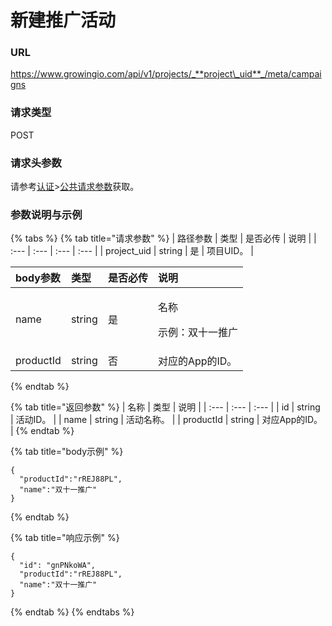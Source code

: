 # 新建推广活动

### URL

https://www.growingio.com/api/v1/projects/_**project\_uid**_/meta/campaigns

### 请求类型

POST

### 请求头参数

请参考[认证](../../authenticate/)&gt;[公共请求参数](../../authenticate/head-parameter.md)获取。

### 参数说明与示例

{% tabs %}
{% tab title="请求参数" %}
| 路径参数 | 类型 | 是否必传 | 说明 |
| :--- | :--- | :--- | :--- |
| project\_uid | string | 是 | 项目UID。 |

<table>
  <thead>
    <tr>
      <th style="text-align:left">body&#x53C2;&#x6570;</th>
      <th style="text-align:left">&#x7C7B;&#x578B;</th>
      <th style="text-align:left">&#x662F;&#x5426;&#x5FC5;&#x4F20;</th>
      <th style="text-align:left">&#x8BF4;&#x660E;</th>
    </tr>
  </thead>
  <tbody>
    <tr>
      <td style="text-align:left">name</td>
      <td style="text-align:left">string</td>
      <td style="text-align:left">&#x662F;</td>
      <td style="text-align:left">
        <p>&#x540D;&#x79F0;</p>
        <p>&#x793A;&#x4F8B;&#xFF1A;&#x53CC;&#x5341;&#x4E00;&#x63A8;&#x5E7F;</p>
      </td>
    </tr>
    <tr>
      <td style="text-align:left">productId</td>
      <td style="text-align:left">string</td>
      <td style="text-align:left">&#x5426;</td>
      <td style="text-align:left">&#x5BF9;&#x5E94;&#x7684;App&#x7684;ID&#x3002;</td>
    </tr>
  </tbody>
</table>
{% endtab %}

{% tab title="返回参数" %}
| 名称 | 类型 | 说明 |
| :--- | :--- | :--- |
| id | string | 活动ID。 |
| name | string | 活动名称。 |
| productId | string | 对应App的ID。 |
{% endtab %}

{% tab title="body示例" %}
```text
{
  "productId":"rREJ88PL",
  "name":"双十一推广"
}
```
{% endtab %}

{% tab title="响应示例" %}
```text
{
  "id": "gnPNkoWA",
  "productId":"rREJ88PL",
  "name":"双十一推广"
}
```
{% endtab %}
{% endtabs %}

